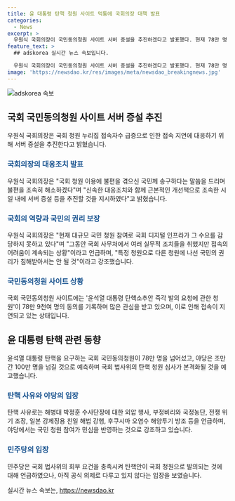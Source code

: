 ```yaml
---
title: 윤 대통령 탄핵 청원 사이트 먹통에 국회의장 대책 발표
categories:
  - News
excerpt: >
  우원식 국회의장이 국민동의청원 사이트 서버 증설을 추진하겠다고 발표했다. 현재 78만 명 이상의 동의를 받은 윤석열 대통령 탄핵청원으로 사이트 접속이 지연되는 상황에서 우원식 의장은 특정 청원으로 다른 청원에 침해 받아서는 안 된다며 사이트 서비스를 개선하겠다고 강조했다. 또한 야당은 100만 명을 훌쩍 넘길 것으로 예상되는 동의에 대해 이것이 민심이라고 밝혔다. 윤석열 대통령 탄핵에 대한 국민의 열기가 뜨겁게 이어지고 있으며, 관련된 정치인들의 입장도 분분해지고 있는 상황이다.
feature_text: >
  ## adskorea 실시간 뉴스 속보입니다.

  우원식 국회의장이 국민동의청원 사이트 서버 증설을 추진하겠다고 발표했다. 현재 78만 명 이상의 동의를 받은 윤석열 대통령 탄핵청원으로 사이트 접속이 지연되는 상황에서 우원식 의장은 특정 청원으로 다른 청원에 침해 받아서는 안 된다며 사이트 서비스를 개선하겠다고 강조했다. 또한 야당은 100만 명을 훌쩍 넘길 것으로 예상되는 동의에 대해 이것이 민심이라고 밝혔다. 윤석열 대통령 탄핵에 대한 국민의 열기가 뜨겁게 이어지고 있으며, 관련된 정치인들의 입장도 분분해지고 있는 상황이다.
image: 'https://newsdao.kr/res/images/meta/newsdao_breakingnews.jpg'
---
```


<p><img src="https://newsdao.kr/res/images/meta/newsdao_breakingnews.jpg" alt="adskorea 속보" /></p>

<h2 data-ke-size="size26">국회 국민동의청원 사이트 서버 증설 추진</h2>

<p data-ke-size="size16">우원식 국회의장은 국회 청원 누리집 접속자수 급증으로 인한 접속 지연에 대응하기 위해 서버 증설을 추진한다고 밝혔습니다.</p>

<h3><b><span style="color: #1a5490;">국회의장의 대응조치 발표</span></b></h3>

<p data-ke-size="size16">우원식 국회의장은 "국회 청원 이용에 불편을 겪으신 국민께 송구하다는 말씀을 드리며 불편을 조속히 해소하겠다"며 "신속한 대응조치와 함께 근본적인 개선책으로 조속한 시일 내에 서버 증설 등을 추진할 것을 지시하였다"고 밝혔습니다.</p>

<h3><b><span style="color: #1a5490;">국회의 역량과 국민의 권리 보장</span></b></h3>

<p data-ke-size="size16">우원식 국회의장은 "현재 대규모 국민 청원 참여로 국회 디지털 인프라가 그 수요를 감당하지 못하고 있다"며 "그동안 국회 사무처에서 여러 실무적 조치들을 취했지만 접속의 어려움이 계속되는 상황"이라고 언급하며, "특정 청원으로 다른 청원에 나선 국민의 권리가 침해받아서는 안 될 것"이라고 강조했습니다.</p>

<h3><b><span style="color: #1a5490;">국민동의청원 사이트 상황</span></b></h3>

<p data-ke-size="size16">국회 국민동의청원 사이트에는 '윤석열 대통령 탄핵소추안 즉각 발의 요청에 관한 청원'이 78만 9천여 명의 동의를 기록하며 많은 관심을 받고 있으며, 이로 인해 접속이 지연되고 있는 상태입니다.</p>

<h2 data-ke-size="size26">윤 대통령 탄핵 관련 동향</h2>

<p data-ke-size="size16">윤석열 대통령 탄핵을 요구하는 국회 국민동의청원이 78만 명을 넘어섰고, 야당은 조만간 100만 명을 넘길 것으로 예측하며 국회 법사위의 탄핵 청원 심사가 본격화될 것을 예고했습니다.</p>

<h3><b><span style="color: #1a5490;">탄핵 사유와 야당의 입장</span></b></h3>

<p data-ke-size="size16">탄핵 사유로는 해병대 박정훈 수사단장에 대한 외압 행사, 부정비리와 국정농단, 전쟁 위기 조장, 일본 강제징용 친일 해법 강행, 후쿠시마 오염수 해양투기 방조 등을 언급하며, 야당에서는 국민 청원 참여가 민심을 반영하는 것으로 강조하고 있습니다.</p>

<h3><b><span style="color: #1a5490;">민주당의 입장</span></b></h3>

<p data-ke-size="size16">민주당은 국회 법사위의 회부 요건을 충족시켜 탄핵안이 국회 청원으로 발의되는 것에 대해 언급하였으나, 아직 공식 의제로 다루고 있지 않다는 입장을 보였습니다.</p>
실시간 뉴스 속보는, <a href="https://newsdao.kr" rel="dofollow">https://newsdao.kr</a>


